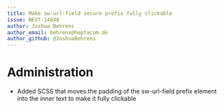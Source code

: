 ```yaml
---
title: Make sw-url-field secure prefix fully clickable
issue: NEXT-14848
author: Joshua Behrens
author_email: behrens@heptacom.de
author_github: @JoshuaBehrens
---
```

# Administration
* Added SCSS that moves the padding of the sw-url-field prefix element into the inner text to make it fully clickable
